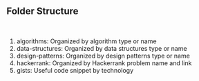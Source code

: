 ## Folder Structure
&nbsp;
1. algorithms: Organized by algorithm type or name
2. data-structures: Organized by data structures type or name
3. design-patterns: Organized by design patterns type or name
4. hackerrank: Organized by Hackerrank problem name and link
5. gists: Useful code snippet by technology